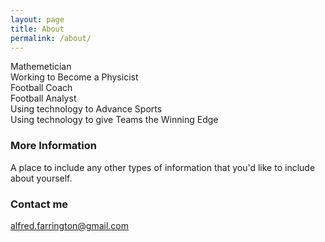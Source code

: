 ```yaml
---
layout: page
title: About
permalink: /about/
---
```


Mathemetician<br>
Working to Become a Physicist<br>
Football Coach<br>
Football Analyst<br>
Using technology to Advance Sports<br>
Using technology to give Teams the Winning Edge<br>

### More Information

A place to include any other types of information that you'd like to include about yourself.

### Contact me

[alfred.farrington@gmail.com](mailto:alfred.farrington@gmail.com)
